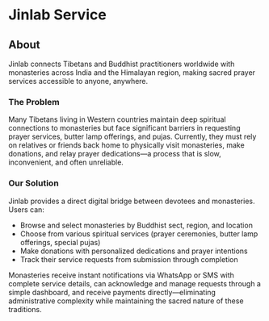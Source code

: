 # Jinlab Service

## About

Jinlab connects Tibetans and Buddhist practitioners worldwide with monasteries across India and the Himalayan region, making sacred prayer services accessible to anyone, anywhere.

### The Problem

Many Tibetans living in Western countries maintain deep spiritual connections to monasteries but face significant barriers in requesting prayer services, butter lamp offerings, and pujas. Currently, they must rely on relatives or friends back home to physically visit monasteries, make donations, and relay prayer dedications—a process that is slow, inconvenient, and often unreliable.

### Our Solution

Jinlab provides a direct digital bridge between devotees and monasteries. Users can:

- Browse and select monasteries by Buddhist sect, region, and location
- Choose from various spiritual services (prayer ceremonies, butter lamp offerings, special pujas)
- Make donations with personalized dedications and prayer intentions
- Track their service requests from submission through completion

Monasteries receive instant notifications via WhatsApp or SMS with complete service details, can acknowledge and manage requests through a simple dashboard, and receive payments directly—eliminating administrative complexity while maintaining the sacred nature of these traditions.


